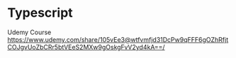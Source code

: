 # Typescript

Udemy Course https://www.udemy.com/share/105vEe3@wtfvmfjd31DcPw9qFFF6gOZhRfjtCOJgvUoZbCRr5btVEeS2MXw9gOskgFvV2yd4kA==/

